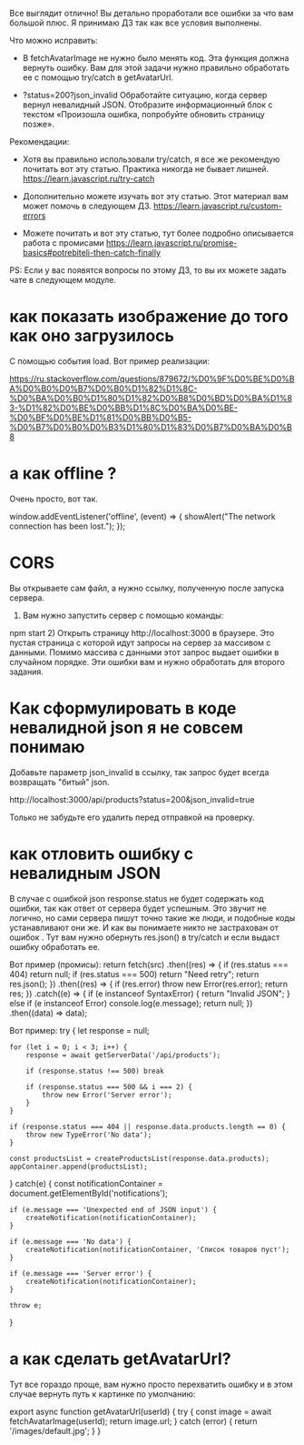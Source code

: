Все выглядит отлично! Вы детально проработали все ошибки за что вам большой плюс. Я принимаю ДЗ так как все условия выполнены.

Что можно исправить:
- В fetchAvatarImage не нужно было менять код. Эта функция должна вернуть ошибку. Вам для этой задачи нужно правильно обработать ее с помощью try/catch в getAvatarUrl.

- ?status=200?json_invalid
Обработайте ситуацию, когда сервер вернул невалидный JSON. Отобразите информационный блок с текстом «Произошла ошибка, попробуйте обновить страницу позже».

Рекомендации:
- Хотя вы правильно использовали try/catch, я все же рекомендую почитать вот эту статью. Практика никогда не бывает лишней.
https://learn.javascript.ru/try-catch

- Дополнительно можете изучать вот эту статью. Этот материал вам может помочь в следующем ДЗ.
https://learn.javascript.ru/custom-errors

- Можете почитать и вот эту статью, тут более подробно описывается работа с промисами
https://learn.javascript.ru/promise-basics#potrebiteli-then-catch-finally

PS: Если у вас появятся вопросы по этому ДЗ, то вы их можете задать чате в следующем модуле.


# как показать изображение до того как оно загрузилось
С помощью события load. Вот пример реализации:

https://ru.stackoverflow.com/questions/879672/%D0%9F%D0%BE%D0%BA%D0%B0%D0%B7%D0%B0%D1%82%D1%8C-%D0%BA%D0%B0%D1%80%D1%82%D0%B8%D0%BD%D0%BA%D1%83-%D1%82%D0%BE%D0%BB%D1%8C%D0%BA%D0%BE-%D0%BF%D0%BE%D1%81%D0%BB%D0%B5-%D0%B7%D0%B0%D0%B3%D1%80%D1%83%D0%B7%D0%BA%D0%B8

# а как offline ?
Очень просто, вот так.

window.addEventListener('offline', (event) => {
    showAlert("The network connection has been lost.");
});

# CORS
Вы открываете сам файл, а нужно ссылку, полученную после запуска сервера.

1) Вам нужно запустить сервер c помощью команды:

npm start
2) Открыть страницу http://localhost:3000  в браузере. Это пустая страница с которой идут запросы на сервер за массивом с данными. Помимо массива с данными этот запрос выдает ошибки в случайном порядке. Эти ошибки вам и нужно обработать для второго задания.

# Как сформулировать в коде невалидной json я не совсем понимаю

Добавьте параметр json_invalid в ссылку, так запрос будет всегда возвращать "битый" json.

http://localhost:3000/api/products?status=200&json_invalid=true

Только не забудьте его удалить перед отправкой на проверку.

# как отловить ошибку с невалидным JSON
В случае с ошибкой json response.status не будет содержать код ошибки, так как ответ от сервера будет успешным. Это звучит не логично, но сами сервера пишут точно такие же люди, и подобные коды устанавливают они же. И как вы понимаете никто не застрахован от ошибок   . Тут вам нужно обернуть res.json() в try/catch и если выдаст ошибку обработать ее.

Вот пример (промисы):
return fetch(src)
  .then((res) => {
    if (res.status === 404) return null;
    if (res.status === 500) return "Need retry";
    return res.json();
  })
  .then((res) => {
    if (res.error) throw new Error(res.error);
    return res;
  })
  .catch((e) => {
    if (e instanceof SyntaxError) {
      return "Invalid JSON";
    } else if (e instanceof Error) console.log(e.message);
    return null;
  })
  .then((data) => data);


Вот пример:
try {
  let response = null;

    for (let i = 0; i < 3; i++) {
        response = await getServerData('/api/products');

        if (response.status !== 500) break

        if (response.status === 500 && i === 2) {
            throw new Error('Server error');
        }
    }

    if (response.status === 404 || response.data.products.length == 0) {
        throw new TypeError('No data');
    }

    const productsList = createProductsList(response.data.products);
    appContainer.append(productsList);
} catch(e) {
    const notificationContainer = document.getElementById('notifications');

    if (e.message === 'Unexpected end of JSON input') {
        createNotification(notificationContainer);
    }

    if (e.message === 'No data') {
        createNotification(notificationContainer, 'Список товаров пуст');
    }

    if (e.message === 'Server error') {
        createNotification(notificationContainer);
    }

    throw e;
}

# а как сделать getAvatarUrl?
Тут все гораздо проще, вам нужно просто перехватить ошибку и в этом случае вернуть путь к картинке по умолчанию:

export async function getAvatarUrl(userId) {
  try {
    const image = await fetchAvatarImage(userId);
    return image.url;
  } catch (error) {
    return '/images/default.jpg';
  }
}
